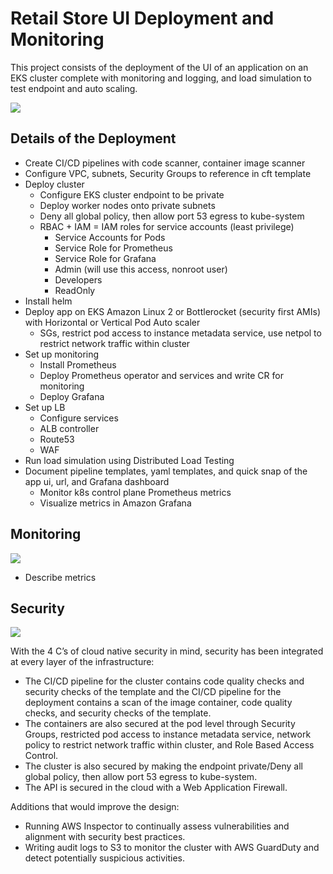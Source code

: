 # Retail Store UI Deployment and Monitoring 
This project consists of the deployment of the UI of an application on an EKS cluster complete with monitoring and logging, and load simulation to test endpoint and auto scaling.

![](https://github.com/smithashley/Retail-Store-UI-Deployment/blob/main/embedded_images/ui.png)

## Details of the Deployment
- Create CI/CD pipelines with code scanner, container image scanner
- Configure VPC, subnets, Security Groups to reference in cft template
- Deploy cluster
    - Configure EKS cluster endpoint to be private
    - Deploy worker nodes onto private subnets
    - Deny all global policy, then allow port 53 egress to kube-system
    - RBAC + IAM = IAM roles for service accounts (least privilege)
      - Service Accounts for Pods
      - Service Role for Prometheus
      - Service Role for Grafana
      - Admin (will use this access, nonroot user)
      - Developers
      - ReadOnly
- Install helm
- Deploy app on EKS Amazon Linux 2 or Bottlerocket (security first AMIs) with Horizontal or Vertical Pod Auto scaler
    - SGs, restrict pod access to instance metadata service, use netpol to restrict network traffic within cluster
- Set up monitoring
    - Install Prometheus
    - Deploy Prometheus operator and services and write CR for monitoring
    - Deploy Grafana
- Set up LB
    - Configure services 
    - ALB controller
    - Route53
    - WAF
- Run load simulation using Distributed Load Testing
- Document pipeline templates, yaml templates, and quick snap of the app ui, url, and Grafana dashboard
    - Monitor k8s control plane Prometheus metrics
    - Visualize metrics in Amazon Grafana

## Monitoring
![](https://github.com/smithashley/Retail-Store-UI-Deployment/blob/main/embedded_images/grafana.png)

- Describe metrics

## Security
![](https://github.com/smithashley/Retail-Store-UI-Deployment/blob/main/embedded_images/security.png)

With the 4 C’s of cloud native security in mind, security has been integrated at every layer of the infrastructure:
- The CI/CD pipeline for the cluster contains code quality checks and security checks of the template and the CI/CD pipeline for the deployment contains a scan of the image container, code quality checks, and security checks of the template.
- The containers are also secured at the pod level through Security Groups, restricted pod access to instance metadata service, network policy to restrict network traffic within cluster, and Role Based Access Control. 
- The cluster is also secured by making the endpoint private/Deny all global policy, then allow port 53 egress to kube-system. 
- The API is secured in the cloud with a Web Application Firewall.

Additions that would improve the design:
- Running AWS Inspector to continually assess vulnerabilities and alignment with security best practices.
- Writing audit logs to S3 to monitor the cluster with AWS GuardDuty and detect potentially suspicious activities.
